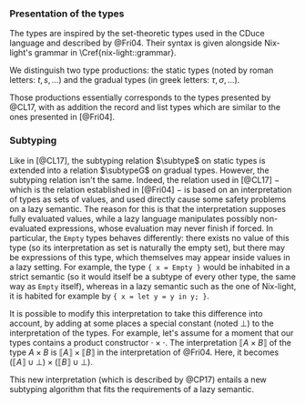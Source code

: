### Presentation of the types

The types are inspired by the set-theoretic types used in the CDuce language
and described by @Fri04.
Their syntax is given alongside Nix-light's grammar in
\Cref{nix-light::grammar}.

We distinguish two type productions: the static types (noted by roman letters:
$t, s, \ldots$) and the gradual types (in greek letters: $τ, σ, \ldots$).

Those productions essentially corresponds to the types presented by @CL17,
with as addition the record and list types which are similar to the ones
presented in [@Fri04].

### Subtyping

Like in [@CL17], the subtyping relation $\subtype$ on static types is extended
into a relation $\subtypeG$ on gradual types.
However, the subtyping relation isn't the same. Indeed, the relation used in
[@CL17] − which is the relation established in [@Fri04] − is based on an
interpretation of types as sets of values, and used directly cause some safety
problems on a lazy semantic.
The reason for this is that the interpretation supposes fully evaluated values,
while a lazy language manipulates possibly non-evaluated expressions, whose
evaluation may never finish if forced. In particular, the `Empty` types behaves
differently: there exists no value of this type (so its interpretation as set
is naturally the empty set), but there may be expressions of this type, which
themselves may appear inside values in a lazy setting.
For example, the type `{ x = Empty }` would be inhabited in a strict semantic
(so it would itself be a subtype of every other type, the same way as `Empty`
itself), whereas in a lazy semantic such as the one of Nix-light, it is
habited for example by `{ x = let y = y in y; }`.

It is possible to modify this interpretation to take this difference into
account, by adding at some places a special constant (noted $\bot$) to the
interpretation of the types.
For example, let's assume for a moment that our types contains a product
constructor $\cdot \times \cdot$.
The interpretation $\llbracket A \times B \rrbracket$ of the type $A \times B$
is $\llbracket A \rrbracket \times \llbracket B \rrbracket$ in the
interpretation of @Fri04.  Here, it becomes $\left(\llbracket A \rrbracket \cup
\bot \right) \times \left(\llbracket B \rrbracket \cup \bot \right)$.

This new interpretation (which is described by @CP17) entails a new subtyping
algorithm that fits the requirements of a lazy semantic.
